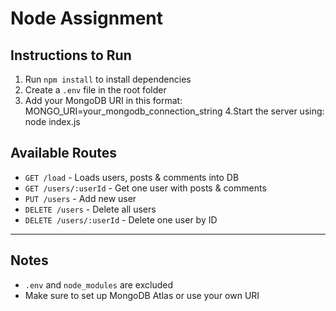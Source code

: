 # Node Assignment

## Instructions to Run

1. Run `npm install` to install dependencies
2. Create a `.env` file in the root folder
3. Add your MongoDB URI in this format:
        MONGO_URI=your_mongodb_connection_string
4.Start the server using:
        node index.js

## Available Routes

- `GET /load` - Loads users, posts & comments into DB
- `GET /users/:userId` - Get one user with posts & comments
- `PUT /users` - Add new user
- `DELETE /users` - Delete all users
- `DELETE /users/:userId` - Delete one user by ID

---

## Notes

- `.env` and `node_modules` are excluded
- Make sure to set up MongoDB Atlas or use your own URI

